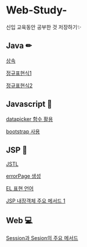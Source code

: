 # Web-Study-
신입 교육동안 공부한 것 저장하기✨


## Java ✏

[상속](./Java/변수와%20자료형/상속%20구현1.md)

[정규표현식1](./Java/변수와%20자료형/정규표현식1.md)

[정규표현식2](./Java/변수와%20자료형/정규표현식-주민번호로%20정보%20추출.md)




## Javascript 🔨
[datapicker 함수 활용](./Javascript/JQuery/readme.md)

[bootstrap 사용](./Javascript/JQuery/bootstrap/부트스트랩%20버튼10-18.md)




## JSP 🎇
[JSTL](./WebPractice/JSP/JSTL/JSTL.md)

[errorPage 생성](./WebPractice/JSP/errorpage실습/errorpage.md)

[EL 표현 언어](./WebPractice/JSP/EL/EL.md)

[JSP 내장객체 주요 메서드 1](.//WebPractice/JSP/JSP기본객체(내장객체)/request메소드/getParameter/getParameter.md)


  
## Web 💻
[Session과 Sesion의 주요 메서드](./WebPractice/Session/session.md)


